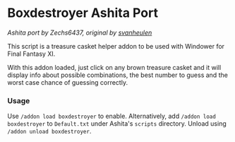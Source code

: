 # Boxdestroyer Ashita Port
*Ashita port by Zechs6437, original by [svanheulen](https://github.com/svanheulen/boxdestroyer-windower-addon)*

This script is a treasure casket helper addon to be used with Windower
for Final Fantasy XI.

With this addon loaded, just click on any brown treasure casket and it
will display info about possible combinations, the best number to guess
and the worst case chance of guessing correctly.

### Usage
Use `/addon load boxdestroyer` to enable.
Alternatively, add `/addon load boxdestroyer` to `Default.txt` under Ashita's `scripts` directory.
Unload using `/addon unload boxdestroyer`.
